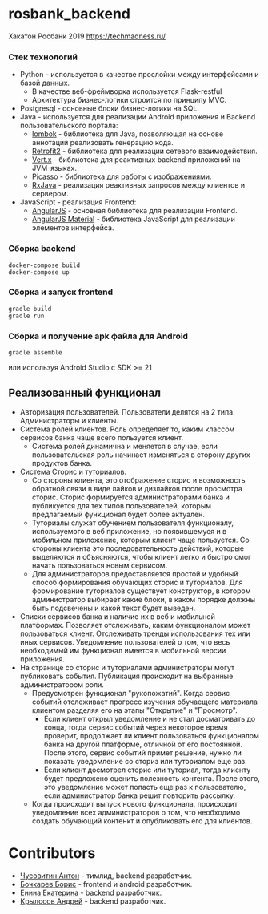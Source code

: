 # rosbank_backend
Хакатон Росбанк 2019 https://techmadness.ru/

### Стек технологий
* Python - используется в качестве прослойки между интерфейсами и базой данных.
    * В качестве веб-фреймворка используется Flask-restful
    * Архитектура бизнес-логики строится по принципу MVC.
* Postgresql - основные блоки бизнес-логики на SQL.
* Java - используется для реализации Android приложения и Backend пользовательского портала:
    * [lombok](https://projectlombok.org/) - библиотека для Java, позволяющая на основе аннотаций реализовать генерацию кода.
    * [Retrofit2](https://square.github.io/retrofit/) - библиотека для реализации сетевого взаимодействия.
    * [Vert.x](http://vertx.io/) - библиотека для реактивных backend приложений на JVM-языках.
    * [Picasso](https://square.github.io/picasso/) - библиотека для работы с изображениями.
    * [RxJava](https://github.com/ReactiveX/RxJava) - реализация реактивных запросов между клиентов и сервером.
* JavaScript - реализация Frontend:
    * [AngularJS](https://angularjs.org/) - основная библиотека для реализации Frontend.
    * [AngularJS Material](https://material.angularjs.org/) - библиотека JavaScript для реализации элементов интерфейса.

### Сборка backend
```
docker-compose build
docker-compose up
```

### Сборка и запуск frontend

    gradle build
    gradle run

### Сборка и получение apk файла для Android

    gradle assemble
    
или используя Android Studio с SDK >= 21

## Реализованный функционал
* Авторизация пользователей. Пользователи делятся на 2 типа. Администраторы и клиенты.
* Система ролей клиентов. Роль определяет то, каким классом сервисов банка чаще всего пользуется клиент.
    * Система ролей динамична и меняется в случае, если пользовательская роль начинает изменяться в сторону других продуктов банка.
* Система Сторис и туториалов.
    * Со стороны клиента, это отображение сторис и возможность обратной связи в виде
    лайков и дизлайков после просмотра сторис. Сторис формируется администраторами банка и публикуется
    для тех типов пользователей, которым предлагаемый функционал будет более актуален.
    * Туториалы служат обучением пользователя функционалу, используемого в веб приложение, но появившемуся 
    и в мобильном приложение, которым клиент чаще пользуется. Со стороны клиента это последовательность действий, 
    которые выделяются и объясняются, чтобы клиент легко и быстро смог начать пользоваться новым сервисом.
    * Для администраторов предоставляется простой и удобный способ формирования обучающих сторис и туториалов. 
    Для формирование туториалов существует конструктор, в котором администратор выбирает какие блоки, 
    в каком порядке должны быть подсвечены и какой текст будет выведен.
* Списки сервисов банка и наличие их в веб и мобильной платформах. 
Позволяет отслеживать, каким функционалом может пользоваться клиент.
Отслеживать тренды использования тех или иных сервисов. 
Уведомление пользователей о том, что весь необходимый им функционал имеется в мобильной 
 версии приложения.
* На странице со сторис и туториалами администраторы могут публиковать события. Публикация происходит на 
выбранные администратором роли.
    * Предусмотрен функционал "рукопожатий". Когда сервис событий отслеживает прогресс изучения обучаещего материала
    клиентом разделяя его на этапы "Открытие" и "Просмотр".
        * Если клиент открыл уведомление и не стал досматривать до конца, тогда сервис событий через некоторое время
        проверит, продолжает ли клиент пользоваться функционалом банка на другой платформе, отличной от его постоянной.
        После этого, сервис событий примет решение, нужно ли показать уведомление со сториз или туториалом еще раз.
        * Если клиент досмотрел сторис или туториал, тогда клиенту будет предложено оценить полезность контента.
        После этого, это уведомление может попасть еще раз к пользователю, если администратор банка решит повторить
        рассылку.
    * Когда происходит выпуск нового функционала, происходит уведомление всех администраторов о том, что необходимо
    создать обучающий контенкт и опубликовать его для клиентов.


# Сontributors
* [Чусовитин Антон](https://github.com/Txyza) - тимлид, backend разработчик.
* [Бочкарев Борис](https://github.com/BorisBochkaryov) - frontend и android разработчик.
* [Енина Екатерина](https://github.com/KateStich) - backend разработчик.
* [Крылосов Андрей](https://github.com/raldenprog) - backend разработчик.

